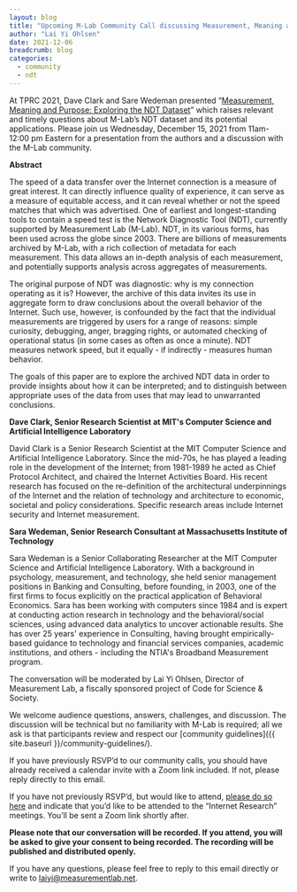 ```yaml
---
layout: blog
title: "Upcoming M-Lab Community Call discussing Measurement, Meaning and Purpose"
author: "Lai Yi Ohlsen"
date: 2021-12-06
breadcrumb: blog
categories:
  - community
  - ndt
---
```


At TPRC 2021, Dave Clark and Sare Wedeman presented “[Measurement, Meaning and
Purpose: Exploring the NDT
Dataset](https://papers.ssrn.com/sol3/papers.cfm?abstract_id=3898339)” which
raises relevant and timely questions about M-Lab’s NDT dataset and its potential
applications. Please join us Wednesday, December 15, 2021 from 11am-12:00 pm
Eastern for a presentation from the authors and a discussion with the M-Lab
community.<!--more-->
    
**Abstract**

The speed of a data transfer over the Internet connection is a measure of great
interest. It can directly influence quality of experience, it can serve as a
measure of equitable access, and it can reveal whether or not the speed matches
that which was advertised. One of earliest and longest-standing tools to contain
a speed test is the Network Diagnostic Tool (NDT), currently supported by
Measurement Lab (M-Lab). NDT, in its various forms, has been used across the
globe since 2003. There are billions of measurements archived by M-Lab, with a
rich collection of metadata for each measurement. This data allows an in-depth
analysis of each measurement, and potentially supports analysis across
aggregates of measurements.

The original purpose of NDT was diagnostic: why is my connection operating as it
is? However, the archive of this data invites its use in aggregate form to draw
conclusions about the overall behavior of the Internet. Such use, however, is
confounded by the fact that the individual measurements are triggered by users
for a range of reasons: simple curiosity, debugging, anger, bragging rights, or
automated checking of operational status (in some cases as often as once a
minute). NDT measures network speed, but it equally - if indirectly - measures
human behavior.

The goals of this paper are to explore the archived NDT data in order to provide
insights about how it can be interpreted; and to distinguish between appropriate
uses of the data from uses that may lead to unwarranted conclusions.

**Dave Clark, Senior Research Scientist at MIT's Computer Science and Artificial
Intelligence Laboratory**

David Clark is a Senior Research Scientist at the MIT Computer Science and
Artificial Intelligence Laboratory. Since the mid-70s, he has played a leading
role in the development of the Internet; from 1981-1989 he acted as Chief
Protocol Architect, and chaired the Internet Activities Board. His recent
research has focused on the re-definition of the architectural underpinnings of
the Internet and the relation of technology and architecture to economic,
societal and policy considerations. Specific research areas include Internet
security and Internet measurement.


**Sara Wedeman, Senior Research Consultant at Massachusetts Institute of Technology**

Sara Wedeman is a Senior Collaborating Researcher at the MIT Computer Science
and Artificial Intelligence Laboratory. With a background in psychology,
measurement, and technology, she held senior management positions in Banking and
Consulting, before founding, in 2003, one of the first  firms to focus
explicitly on the practical application of Behavioral Economics. Sara has been
working with computers since 1984 and is expert at conducting action research in
technology and the behavioral/social sciences, using advanced data analytics to
uncover actionable results. She has over 25 years' experience in Consulting,
having brought empirically-based guidance to technology and  financial services
companies, academic institutions, and others - including the NTIA's Broadband
Measurement program.

The conversation will be moderated by Lai Yi Ohlsen, Director of Measurement
Lab, a fiscally sponsored project of Code for Science & Society. 

We welcome audience questions, answers, challenges, and discussion. The
discussion will be technical but no familiarity with M-Lab is required; all we
ask is that participants review and respect our [community guidelines]({{
site.baseurl }}/community-guidelines/). 

If you have previously RSVP’d to our community calls, you should have already
received a calendar invite with a Zoom link included. If not, please reply
directly to this email. 

If you have not previously RSVP’d, but would like to attend, [please do so
here](https://docs.google.com/forms/d/e/1FAIpQLSeHKN2MUP1IAReB8KNJM9jIdbazpaUQscdj0zZ5PbbO9K0fTA/viewform?usp=sf_link)
and indicate that you’d like to be attended to the “Internet Research” meetings.
You’ll be sent a Zoom link shortly after.

**Please note that our conversation will be recorded. If you attend, you will be
asked to give your consent to being recorded. The recording will be published
and distributed openly.**

If you have any questions, please feel free to reply to this email directly or
write to laiyi@measurementlab.net.
